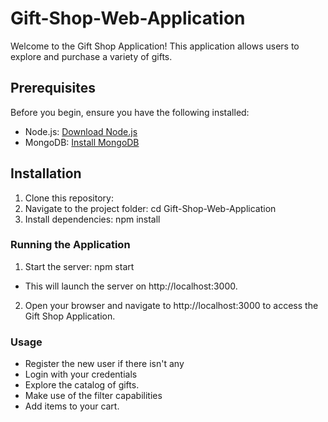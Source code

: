 # Gift-Shop-Web-Application

Welcome to the Gift Shop Application! This application allows users to explore and purchase a variety of gifts.

## Prerequisites
Before you begin, ensure you have the following installed:
- Node.js: [Download Node.js](https://nodejs.org/)
- MongoDB: [Install MongoDB](https://docs.mongodb.com/manual/installation/)

## Installation
1. Clone this repository:
2. Navigate to the project folder:
cd Gift-Shop-Web-Application
3. Install dependencies:
npm install

### Running the Application
1. Start the server:
npm start
- This will launch the server on http://localhost:3000.
2. Open your browser and navigate to http://localhost:3000 to access the Gift Shop Application.

### Usage
- Register the new user if there isn't any
- Login with your credentials
- Explore the catalog of gifts.
- Make use of the filter capabilities
- Add items to your cart.

